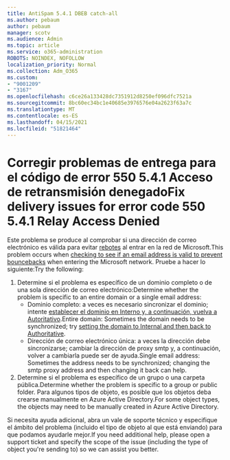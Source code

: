```yaml
---
title: AntiSpam 5.4.1 DBEB catch-all
ms.author: pebaum
author: pebaum
manager: scotv
ms.audience: Admin
ms.topic: article
ms.service: o365-administration
ROBOTS: NOINDEX, NOFOLLOW
localization_priority: Normal
ms.collection: Adm_O365
ms.custom:
- "9001209"
- "3167"
ms.openlocfilehash: c6ce26a133428dc7351912d8250ef096dfc7521a
ms.sourcegitcommit: 8bc60ec34bc1e40685e3976576e04a2623f63a7c
ms.translationtype: MT
ms.contentlocale: es-ES
ms.lasthandoff: 04/15/2021
ms.locfileid: "51821464"
---
```

# <a name="fix-delivery-issues-for-error-code-550-541-relay-access-denied"></a><span data-ttu-id="263a1-102">Corregir problemas de entrega para el código de error 550 5.4.1 Acceso de retransmisión denegado</span><span class="sxs-lookup"><span data-stu-id="263a1-102">Fix delivery issues for error code 550 5.4.1 Relay Access Denied</span></span>

<span data-ttu-id="263a1-103">Este problema se produce al comprobar si una dirección de correo electrónico es válida para evitar [rebotes](https://docs.microsoft.com/exchange/mail-flow-best-practices/use-directory-based-edge-blocking) al entrar en la red de Microsoft.</span><span class="sxs-lookup"><span data-stu-id="263a1-103">This problem occurs when [checking to see if an email address is valid to prevent bouncebacks](https://docs.microsoft.com/exchange/mail-flow-best-practices/use-directory-based-edge-blocking) when entering the Microsoft network.</span></span> <span data-ttu-id="263a1-104">Pruebe a hacer lo siguiente:</span><span class="sxs-lookup"><span data-stu-id="263a1-104">Try the following:</span></span>

1. <span data-ttu-id="263a1-105">Determine si el problema es específico de un dominio completo o de una sola dirección de correo electrónico:</span><span class="sxs-lookup"><span data-stu-id="263a1-105">Determine whether the problem is specific to an entire domain or a single email address:</span></span>
    - <span data-ttu-id="263a1-106">Dominio completo: a veces es necesario sincronizar el dominio; intente [establecer el dominio en Interno y, a continuación, vuelva a Autoritativo](https://docs.microsoft.com/exchange/mail-flow-best-practices/manage-accepted-domains/manage-accepted-domains).</span><span class="sxs-lookup"><span data-stu-id="263a1-106">Entire domain: Sometimes the domain needs to be synchronized; try [setting the domain to Internal and then back to Authoritative](https://docs.microsoft.com/exchange/mail-flow-best-practices/manage-accepted-domains/manage-accepted-domains).</span></span>
    - <span data-ttu-id="263a1-107">Dirección de correo electrónico única: a veces la dirección debe sincronizarse; cambiar la dirección de proxy smtp y, a continuación, volver a cambiarla puede ser de ayuda.</span><span class="sxs-lookup"><span data-stu-id="263a1-107">Single email address: Sometimes the address needs to be synchronized; changing the smtp proxy address and then changing it back can help.</span></span>
2. <span data-ttu-id="263a1-108">Determine si el problema es específico de un grupo o una carpeta pública.</span><span class="sxs-lookup"><span data-stu-id="263a1-108">Determine whether the problem is specific to a group or public folder.</span></span> <span data-ttu-id="263a1-109">Para algunos tipos de objeto, es posible que los objetos deba crearse manualmente en Azure Active Directory.</span><span class="sxs-lookup"><span data-stu-id="263a1-109">For some object types, the objects may need to be manually created in Azure Active Directory.</span></span>

<span data-ttu-id="263a1-110">Si necesita ayuda adicional, abra un vale de soporte técnico y especifique el ámbito del problema (incluido el tipo de objeto al que está enviando) para que podamos ayudarle mejor.</span><span class="sxs-lookup"><span data-stu-id="263a1-110">If you need additional help, please open a support ticket and specify the scope of the issue (including the type of object you're sending to) so we can assist you better.</span></span>